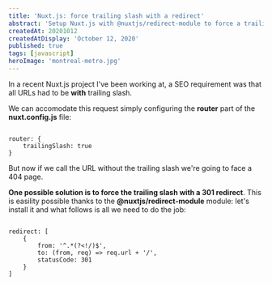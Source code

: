 ```yaml
---
title: 'Nuxt.js: force trailing slash with a redirect'
abstract: 'Setup Nuxt.js with @nuxtjs/redirect-module to force a trailing slash with a 301 redirect'
createdAt: 20201012
createdAtDisplay: 'October 12, 2020'
published: true
tags: [javascript]
heroImage: 'montreal-metro.jpg'
---
```


In a recent Nuxt.js project I've been working at, a SEO requirement was that all URLs had to be **with** trailing slash.

We can accomodate this request simply configuring the **router** part of the **nuxt.config.js** file:

<pre><code class="json">
router: {
    trailingSlash: true
}
</code></pre>

But now if we call the URL without the trailing slash we're going to face a 404 page.

**One possible solution is to force the trailing slash with a 301 redirect**.
This is easility possible thanks to the **@nuxtjs/redirect-module** module: let's install it and what follows is all we need to do the job:

<pre><code class="json">
redirect: [
    {
        from: '^.*(?&lt;!/)$',
        to: (from, req) => req.url + '/',
        statusCode: 301
    }
]
</code></pre>
